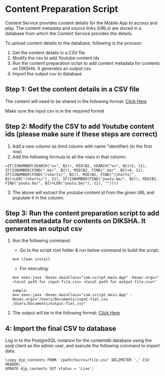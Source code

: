 # Content Preparation Script

Content Service provides content details for the Mobile App to access and play. The content metadata and source links (URLs) are stored in a database from which the Content Service provides the details.

To upload content details to the database, following is the process:
1. Get the content details in a CSV file
2. Modify the csv to add Youtube content ids
3. Run the content preparation script to add content metadata for contents on DIKSHA. It generates an output csv
4. Import the output csv to database

## Step 1: Get the content details in a CSV file
The content will need to be shared in the following format: [Click Here](https://raw.githubusercontent.com/Sunbird-AIAssistant/content-service/main/script/sample-csv/input-file.csv)

Make sure the input csv is in the required format

## Step 2: Modify the CSV to add Youtube content ids (please make sure if these steps are correct)
1. Add a new column as third column with name "identifier) (in the first row).
2. Add the following formula to all the rows in that column:
```
=IF(ISNUMBER(SEARCH("v=", B2)), MID(B2, SEARCH("v=", B2)+2, 11), IF(ISNUMBER(FIND(".be/", B2)), MID(B2, FIND(".be/", B2)+4, 11), IF(ISNUMBER(FIND("/shorts/", B2)), MID(B2, FIND("/shorts/", B2)+LEN("/shorts/"), 11), IF(ISNUMBER(FIND("youtu.be/", B2)), MID(B2, FIND("youtu.be/", B2)+LEN("youtu.be/"), 11), ""))))
```
3. The above will extract the youtube content id from the given URL and populate it in the column.

## Step 3: Run the content preparation script to add content metadata for contents on DIKSHA. It generates an output csv
1. Run the following command:
    - Go to the script root folder & run below command to build the script.
      
	```mvn clean install```
    - For executing:

	```
	mvn exec:java -Dexec.mainClass="com.script.main.App" -Dexec.args="<local path for input-file.csv> <local path for output-file.csv>"

	sample: 
	mvn exec:java -Dexec.mainClass="com.script.main.App" -Dexec.args="/Users/Documents/input-fiel.csv /Users/Documents/output-fiel.csv"
	```
3. The output will be in the following format: [Click Here](https://raw.githubusercontent.com/Sunbird-AIAssistant/content-service/main/script/sample-csv/output-file.csv)

## 4: Import the final CSV to database
Log in to the PostgreSQL instance for the contentdb database using the psql client as the admin user, and execute the following command to import data.
```
\copy djp_contents FROM '/path/to/csv/file.csv' DELIMITER ',' CSV HEADER;
UPDATE djp_contents SET status = 'Live';
```

